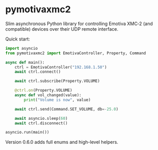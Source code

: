 # pymotivaxmc2

Slim asynchronous Python library for controlling Emotiva XMC‑2 (and compatible) devices
over their UDP remote interface.

Quick start:

```python
import asyncio
from pymotivaxmc2 import EmotivaController, Property, Command

async def main():
    ctrl = EmotivaController("192.168.1.50")
    await ctrl.connect()

    await ctrl.subscribe(Property.VOLUME)

    @ctrl.on(Property.VOLUME)
    async def vol_changed(value):
        print("Volume is now", value)

    await ctrl.send(Command.SET_VOLUME, db=-25.0)

    await asyncio.sleep(60)
    await ctrl.disconnect()

asyncio.run(main())
```


Version 0.6.0 adds full enums and high-level helpers.
